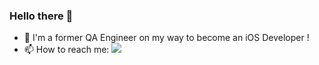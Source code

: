 ### Hello there 👋

- 🔭 I'm a former QA Engineer on my way to become an iOS Developer !
- 📫 How to reach me:  <a href="//www.linkedin.com/in/rafael-benjamin/" target="_blank"><img src="https://img.shields.io/badge/LinkedIn-0077B5?style=for-the-badge&logo=linkedin&logoColor=white" style="max-width: 100%;"></a>
